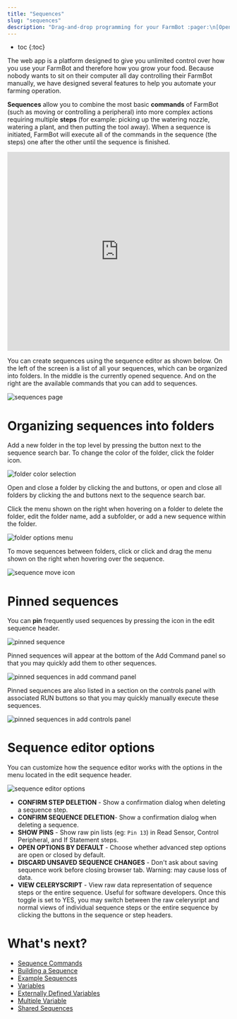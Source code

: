 ```yaml
---
title: "Sequences"
slug: "sequences"
description: "Drag-and-drop programming for your FarmBot :pager:\n[Open this page in the app](https://my.farm.bot/app/sequences)"
---
```


* toc
{:toc}

The web app is a platform designed to give you unlimited control over how you use your FarmBot and therefore how you grow your food. Because nobody wants to sit on their computer all day controlling their FarmBot manually, we have designed several features to help you automate your farming operation.

**Sequences** allow you to combine the most basic **commands** of FarmBot (such as moving or controlling a peripheral) into more complex actions requiring multiple **steps** (for example: picking up the watering nozzle, watering a plant, and then putting the tool away). When a sequence is initiated, FarmBot will execute all of the commands in the sequence (the steps) one after the other until the sequence is finished.

<iframe width="100%" height="450" src="https://www.youtube.com/embed/8tw6Qmu-WdI" frameborder="0" allow="accelerometer; autoplay; clipboard-write; encrypted-media; gyroscope; picture-in-picture" allowfullscreen></iframe>

You can create sequences using the sequence editor as shown below. On the left of the screen is a list of all your sequences, which can be organized into folders. In the middle is the currently opened sequence. And on the right are the available commands that you can add to sequences.

![sequences page](_images/sequences_page.png)

# Organizing sequences into folders

Add a new folder in the top level by pressing the <span class="fb-button fb-green"><i class='fa fa-folder'></i></span> button next to the sequence search bar. To change the color of the folder, click the folder icon.

![folder color selection](_images/folder_color_selection.png)

Open and close a folder by clicking the <i class='fa fa-chevron-right'></i> and <i class='fa fa-chevron-down'></i> buttons, or open and close all folders by clicking the <span class="fb-button fb-gray"><i class='fa fa-chevron-right'></i></span> and <span class="fb-button fb-gray"><i class='fa fa-chevron-down'></i></span> buttons next to the sequence search bar.

Click the <i class='fa fa-ellipsis-v'></i> menu shown on the right when hovering on a folder to delete the folder, edit the folder name, add a subfolder, or add a new sequence within the folder.

![folder options menu](_images/folder_options_menu.png)

To move sequences between folders, click or click and drag the <i class='fa fa-bars'></i> menu shown on the right when hovering over the sequence.

![sequence move icon](_images/sequence_move_icon.png)

# Pinned sequences

You can **pin** frequently used sequences by pressing the <i class='fa fa-thumb-tack'></i> icon in the edit sequence header.

![pinned sequence](_images/pinned_sequence.png)

Pinned sequences will appear at the bottom of the Add Command panel so that you may quickly add them to other sequences.

![pinned sequences in add command panel](_images/pinned_sequences_in_add_command_panel.png)

Pinned sequences are also listed in a section on the controls panel with associated <span class="fb-button fb-orange">RUN</span> buttons so that you may quickly manually execute these sequences.

![pinned sequences in add controls panel](_images/pinned_sequences_in_controls_panel.png)

# Sequence editor options

You can customize how the sequence editor works with the options in the <i class='fa fa-cog'></i> menu located in the edit sequence header.

![sequence editor options](_images/sequence_editor_options.png)

* **CONFIRM STEP DELETION** - Show a confirmation dialog when deleting a sequence step.
* **CONFIRM SEQUENCE DELETION**- Show a confirmation dialog when deleting a sequence.
* **SHOW PINS** - Show raw pin lists (eg: `Pin 13`) in <span class="fb-step fb-read-pin">Read Sensor</span>, <span class="fb-step fb-write-pin">Control Peripheral</span>, and <span class="fb-step fb-if-statement">If Statement</span> steps.
* **OPEN OPTIONS BY DEFAULT** - Choose whether advanced step options are open or closed by default.
* **DISCARD UNSAVED SEQUENCE CHANGES** - Don't ask about saving sequence work before closing browser tab. Warning: may cause loss of data.
* **VIEW CELERYSCRIPT** - View raw data representation of sequence steps or the entire sequence. Useful for software developers. Once this toggle is set to <span class="fb-peripheral-on">YES</span>, you may switch between the raw celerysript and normal views of individual sequence steps or the entire sequence by clicking the <i class='fa fa-code'></i> buttons in the sequence or step headers.

# What's next?

 * [Sequence Commands](sequences/sequence-commands.md)
 * [Building a Sequence](sequences/building-a-sequence.md)
 * [Example Sequences](sequences/example-sequences.md)
 * [Variables](sequences/variables.md)
 * [Externally Defined Variables](sequences/externally-defined-variables.md)
 * [Multiple Variable](sequences/multiple-variables.md)
 * [Shared Sequences](sequences/shared-sequences.md)
